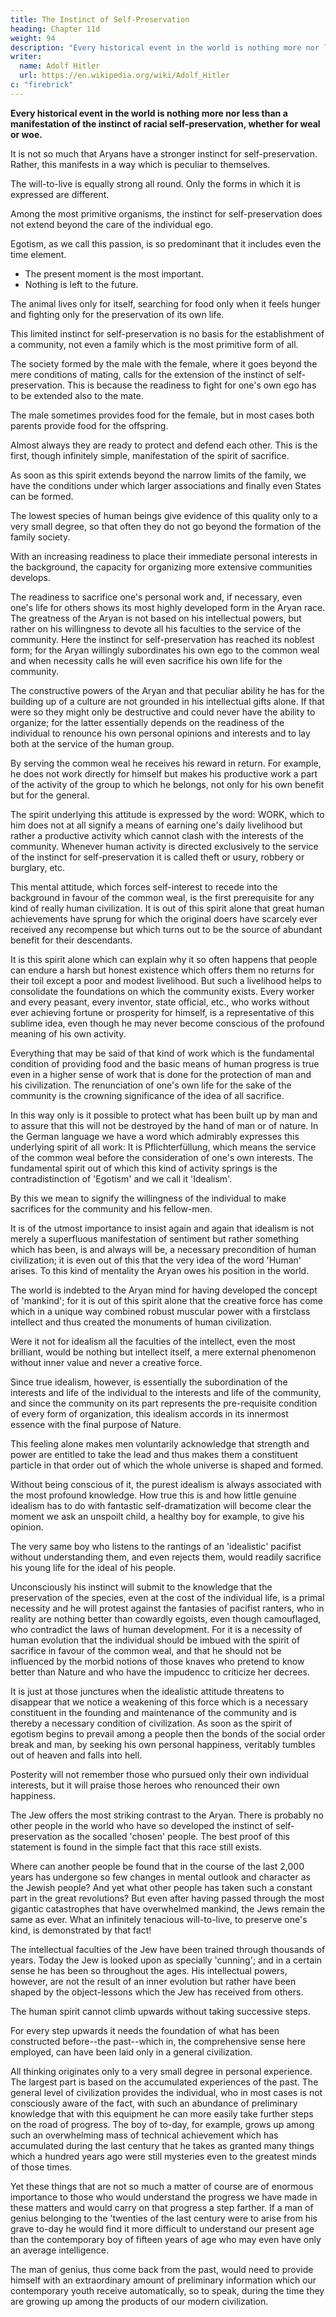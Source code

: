 ```yaml
---
title: The Instinct of Self-Preservation
heading: Chapter 11d
weight: 94
description: "Every historical event in the world is nothing more nor less than a manifestation of the instinct of racial self-preservation, whether for weal or woe"
writer:
  name: Adolf Hitler
  url: https://en.wikipedia.org/wiki/Adolf_Hitler
c: "firebrick"
---
```




**Every historical event in the world is nothing more nor less than a manifestation of the instinct of racial self-preservation, whether for weal or woe.** 

It is not so much that Aryans have a stronger instinct for self-preservation. Rather, this manifests in a way which is peculiar to themselves. 

The will-to-live is equally strong all round. Only the forms in which it is expressed are different. 

Among the most primitive organisms, the instinct for self-preservation does not extend beyond the care of the individual ego. 

Egotism, as we call this passion, is so predominant that it includes even the time element.
- The present moment is the most important.
- Nothing is left to the future. 

The animal lives only for itself, searching for food only when it feels hunger and fighting only for the preservation of its own life. 

This limited instinct for self-preservation is no basis for the establishment of a community, not even a family which is the most primitive form of all.

The society formed by the male with the female, where it goes beyond the mere conditions of mating, calls for the extension of the instinct of self-preservation. This is because the readiness to fight for one's own ego has to be extended also to the mate. 

The male sometimes provides food for the female, but in most cases both parents provide food for the offspring.

Almost always they are ready to protect and defend each other. This is the first, though infinitely simple, manifestation of the spirit of sacrifice. 

As soon as this spirit extends beyond the narrow limits of the family, we have the conditions under which larger associations and finally even States can be formed.

The lowest species of human beings give evidence of this quality only to a very small degree, so that often they do not go beyond the formation of the family society. 

With an increasing readiness to place their immediate personal interests in the background, the capacity for organizing more extensive communities develops. 

The readiness to sacrifice one's personal work and, if necessary, even one's life for others shows its most highly developed form in the Aryan race. The greatness of the Aryan is not based on his intellectual powers, but rather on his willingness to devote all his faculties to the service of the community. Here the instinct for self-preservation has reached its noblest form; for the Aryan willingly subordinates his own ego to the common weal and when necessity calls he will even sacrifice his own life for the community.

The constructive powers of the Aryan and that peculiar ability he has for the building up of a culture are not grounded in his intellectual gifts alone. If that were so they might only be destructive and could never have the ability to organize; for the latter essentially depends on the readiness of the individual to renounce his own personal opinions and interests and to lay both at the service of the human group. 

By serving the common weal he receives his reward in return. For example, he does not work directly for himself but makes his productive work a part of the activity of the group to which he belongs, not only for his own benefit but for the general. 

The spirit underlying this attitude is expressed by the word: WORK, which to him does not at all signify a means of earning one's daily livelihood but rather a productive activity which cannot clash with the interests of the community. Whenever human activity is directed exclusively to the service of the instinct for self-preservation it is called theft or usury, robbery or burglary, etc.

This mental attitude, which forces self-interest to recede into the background in favour of the common weal, is the first prerequisite for any kind of really human civilization. It is out of this spirit alone that great human achievements have sprung for which the original doers have scarcely ever received any recompense but which turns out to be the source of abundant benefit for their descendants.

It is this spirit alone which can explain why it so often happens that people can endure a harsh but honest existence which offers them no returns for their toil except a poor and modest livelihood. But such a livelihood helps to consolidate the foundations on which the community exists. Every worker and every peasant, every inventor, state official, etc., who works without ever achieving fortune or prosperity for himself, is a representative of this sublime idea, even though he may never become conscious of the profound meaning of his own activity.

Everything that may be said of that kind of work which is the fundamental condition of providing food and the basic means of human progress is true even in a higher sense of work that is done for the protection of man and his civilization. The renunciation of one's own life for the sake of the community is the crowning significance of the idea of
all sacrifice. 

In this way only is it possible to protect what has been built up by man and to assure that this will not be destroyed by the hand of man or of nature. In the German language we have a word which admirably expresses this underlying spirit of all work: It is Pflichterfüllung, which means the service of the common weal  before the consideration of one's own interests. The fundamental spirit out of which this kind of activity springs is the contradistinction of 'Egotism' and we call it 'Idealism'. 

By this we mean to signify the willingness of the individual to make sacrifices for the
community and his fellow-men.

It is of the utmost importance to insist again and again that idealism is not merely a superfluous manifestation of sentiment but rather something which has been, is and always will be, a necessary precondition of human civilization; it is even out of this that the very idea of the word 'Human' arises. To this kind of mentality the Aryan owes his
position in the world. 

The world is indebted to the Aryan mind for having developed the concept of 'mankind'; for it is out of this spirit alone that the creative force has come which in a unique way combined robust muscular power with a firstclass intellect and thus created the monuments of human civilization.

Were it not for idealism all the faculties of the intellect, even the most brilliant, would be nothing but intellect itself, a mere external phenomenon without inner value and never a creative force.

Since true idealism, however, is essentially the subordination of the interests and life of the individual to the interests and life of the community, and since the community on its part represents the pre-requisite condition of every form of organization, this idealism accords in its innermost essence with the final purpose of Nature. 

This feeling alone makes men voluntarily acknowledge that strength and power are entitled to take the lead and thus makes them a constituent particle in that order out of which the whole universe is shaped and formed.

Without being conscious of it, the purest idealism is always associated with the most profound knowledge. How true this is and how little genuine idealism has to do with fantastic self-dramatization will become clear the moment we ask an unspoilt child, a
healthy boy for example, to give his opinion. 

The very same boy who listens to the rantings of an 'idealistic' pacifist without understanding them, and even rejects them,
would readily sacrifice his young life for the ideal of his people.

Unconsciously his instinct will submit to the knowledge that the preservation of the species, even at the cost of the individual life, is a primal necessity and he will protest against the fantasies of pacifist ranters, who in reality are nothing better than cowardly
egoists, even though camouflaged, who contradict the laws of human development. For it is a necessity of human evolution that the individual should be imbued with the spirit of sacrifice in favour of the common weal, and that he should not be influenced by the
morbid notions of those knaves who pretend to know better than Nature and who have
the impudencc to criticize her decrees. 

It is just at those junctures when the idealistic attitude threatens to disappear that we notice a weakening of this force which is a necessary constituent in the founding and maintenance of the community and is thereby a necessary condition of civilization. As soon as the spirit of egotism begins to prevail among a people then the bonds of the social order break and man, by seeking his own personal happiness, veritably tumbles out of heaven and falls into hell.

Posterity will not remember those who pursued only their own individual interests, but it will praise those heroes who renounced their own happiness.

The Jew offers the most striking contrast to the Aryan. There is probably no other people in the world who have so developed the instinct of self-preservation as the socalled 'chosen' people. The best proof of this statement is found in the simple fact that this race still exists. 

Where can another people be found that in the course of the last 2,000 years has undergone so few changes in mental outlook and character as the Jewish people? And yet what other people has taken such a constant part in the great revolutions? But even after having passed through the most gigantic catastrophes that have overwhelmed mankind, the Jews remain the same as ever. What an infinitely tenacious will-to-live, to preserve one's kind, is demonstrated by that fact!

The intellectual faculties of the Jew have been trained through thousands of years. Today the Jew is looked upon as specially 'cunning'; and in a certain sense he has been so throughout the ages. His intellectual powers, however, are not the result of an inner
evolution but rather have been shaped by the object-lessons which the Jew has received
from others. 

The human spirit cannot climb upwards without taking successive steps.

For every step upwards it needs the foundation of what has been constructed before--the past--which in, the comprehensive sense here employed, can have been laid only in a general civilization. 

All thinking originates only to a very small degree in personal experience. The largest part is based on the accumulated experiences of the past. The general level of civilization provides the individual, who in most cases is not consciously aware of the fact, with such an abundance of preliminary knowledge that with this equipment he can more easily take further steps on the road of progress. The
boy of to-day, for example, grows up among such an overwhelming mass of technical
achievement which has accumulated during the last century that he takes as granted
many things which a hundred years ago were still mysteries even to the greatest minds
of those times. 

Yet these things that are not so much a matter of course are of enormous importance to those who would understand the progress we have made in these matters and would carry on that progress a step farther. If a man of genius belonging to the 'twenties of the last century were to arise from his grave to-day he would find it more difficult to understand our present age than the contemporary boy of fifteen years
of age who may even have only an average intelligence. 

The man of genius, thus come back from the past, would need to provide himself with an extraordinary amount of
preliminary information which our contemporary youth receive automatically, so to 
speak, during the time they are growing up among the products of our modern
civilization.

